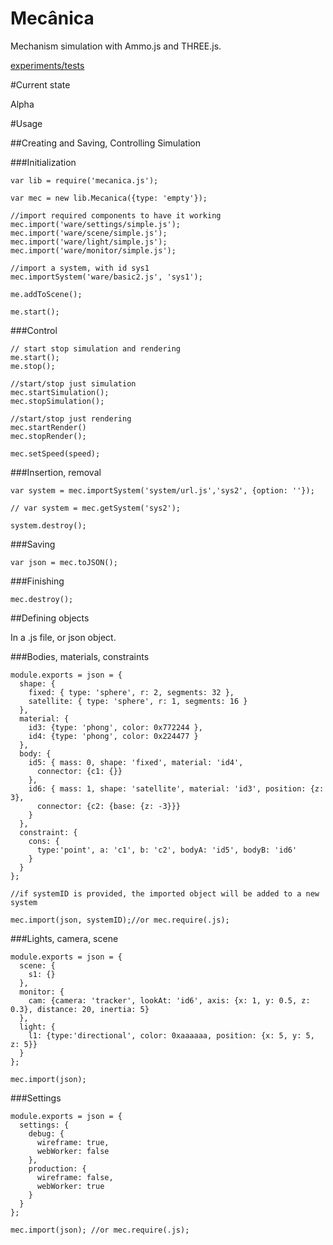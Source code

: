Mecânica
========

Mechanism simulation with Ammo.js and THREE.js.

[experiments/tests](https://nrox.github.io/mecanica/)

#Current state

Alpha

#Usage

##Creating and Saving, Controlling Simulation

###Initialization

    var lib = require('mecanica.js');

    var mec = new lib.Mecanica({type: 'empty'});

    //import required components to have it working
    mec.import('ware/settings/simple.js');
    mec.import('ware/scene/simple.js');
    mec.import('ware/light/simple.js');
    mec.import('ware/monitor/simple.js');

    //import a system, with id sys1
    mec.importSystem('ware/basic2.js', 'sys1');

    me.addToScene();

    me.start();

###Control

    // start stop simulation and rendering
    me.start();
    me.stop();

    //start/stop just simulation
    mec.startSimulation();
    mec.stopSimulation();

    //start/stop just rendering
    mec.startRender()
    mec.stopRender();

    mec.setSpeed(speed);

###Insertion, removal

    var system = mec.importSystem('system/url.js','sys2', {option: ''});

    // var system = mec.getSystem('sys2');

    system.destroy();

###Saving

    var json = mec.toJSON();

###Finishing

    mec.destroy();

##Defining objects

In a .js file, or json object.

###Bodies, materials, constraints

    module.exports = json = {
      shape: {
        fixed: { type: 'sphere', r: 2, segments: 32 },
        satellite: { type: 'sphere', r: 1, segments: 16 }
      },
      material: {
        id3: {type: 'phong', color: 0x772244 },
        id4: {type: 'phong', color: 0x224477 }
      },
      body: {
        id5: { mass: 0, shape: 'fixed', material: 'id4',
          connector: {c1: {}}
        },
        id6: { mass: 1, shape: 'satellite', material: 'id3', position: {z: 3},
          connector: {c2: {base: {z: -3}}}
        }
      },
      constraint: {
        cons: {
          type:'point', a: 'c1', b: 'c2', bodyA: 'id5', bodyB: 'id6'
        }
      }
    };

    //if systemID is provided, the imported object will be added to a new system

    mec.import(json, systemID);//or mec.require(.js);

###Lights, camera, scene

    module.exports = json = {
      scene: {
        s1: {}
      },
      monitor: {
        cam: {camera: 'tracker', lookAt: 'id6', axis: {x: 1, y: 0.5, z: 0.3}, distance: 20, inertia: 5}
      },
      light: {
        l1: {type:'directional', color: 0xaaaaaa, position: {x: 5, y: 5, z: 5}}
      }
    };

    mec.import(json);


###Settings

    module.exports = json = {
      settings: {
        debug: {
          wireframe: true,
          webWorker: false
        },
        production: {
          wireframe: false,
          webWorker: true
        }
      }
    };

    mec.import(json); //or mec.require(.js);



